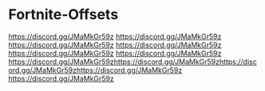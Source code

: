 # Fortnite-Offsets
https://discord.gg/JMaMkGr59z https://discord.gg/JMaMkGr59z https://discord.gg/JMaMkGr59z https://discord.gg/JMaMkGr59z https://discord.gg/JMaMkGr59z https://discord.gg/JMaMkGr59z https://discord.gg/JMaMkGr59zhttps://discord.gg/JMaMkGr59zhttps://discord.gg/JMaMkGr59zhttps://discord.gg/JMaMkGr59z https://discord.gg/JMaMkGr59z 
